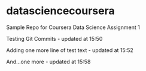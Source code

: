datasciencecoursera
===================

Sample Repo for Coursera Data Science Assignment 1

Testing Git Commits - updated at 15:50

Adding one more line of test text - updated at 15:52

And...one more - updated at 15:58


